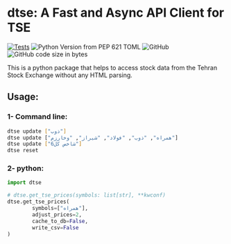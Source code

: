 # dtse: A Fast and Async API Client for TSE

[![Tests](https://github.com/s-diaco/tse-data/actions/workflows/python-app.yml/badge.svg)](https://github.com/s-diaco/tse-data/actions/workflows/python-app.yml)
![Python Version from PEP 621 TOML](https://img.shields.io/python/required-version-toml?tomlFilePath=https%3A%2F%2Fraw.githubusercontent.com%2Fs-diaco%2Ftse-data%2Fmain%2Fpyproject.toml)
![GitHub](https://img.shields.io/github/license/s-diaco/tse-data)
![GitHub code size in bytes](https://img.shields.io/github/languages/code-size/s-diaco/tse-data)

This is a python package that helps to access stock data from the Tehran Stock Exchange without any HTML parsing.

## Usage:

### 1- Command line:

```bash
dtse update ["ذوب"]
dtse update ["همراه", "ذوب", "فولاد", "شیراز", "وخارزم"]
dtse update ["شاخص کل6"]
dtse reset
```

### 2- python:

```python
import dtse

# dtse.get_tse_prices(symbols: list[str], **kwconf)
dtse.get_tse_prices(
        symbols=["همراه"], 
        adjust_prices=2,
        cache_to_db=False,
        write_csv=False
)
```
